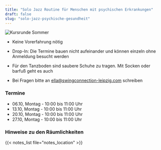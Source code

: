 ```yaml
---
title: "Solo Jazz Routine für Menschen mit psychischen Erkrankungen"
draft: false
slug: "solo-jazz-psychische-gesundheit"
---
```


![Kursrunde Sommer](../solo-jazz-psychische-gesundheit.jpg)

- Keine Vorerfahrung nötig

- Drop-In: Die Termine bauen nicht aufeinander und können einzeln ohne Anmeldung besucht werden

- Für den Tanzboden sind saubere Schuhe zu tragen. Mit Socken oder barfuß geht es auch

- Bei Fragen bitte an ella@swingconnection-leipzig.com schreiben

### Termine
- 06.10, Montag - 10:00 bis 11:00 Uhr
- 13.10, Montag - 10:00 bis 11:00 Uhr
- 20.10, Montag - 10:00 bis 11:00 Uhr
- 27.10, Montag - 10:00 bis 11:00 Uhr

### Hinweise zu den Räumlichkeiten
{{< notes_list file="notes_location" >}}
